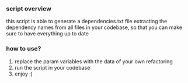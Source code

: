 ### script overview

this script is able to generate a dependencies.txt file extracting the dependency names from all files in your codebase, so that you can make sure to have everything up to date

### how to use?

1. replace the param variables with the data of your own refactoring
2. run the script in your codebase
3. enjoy :)